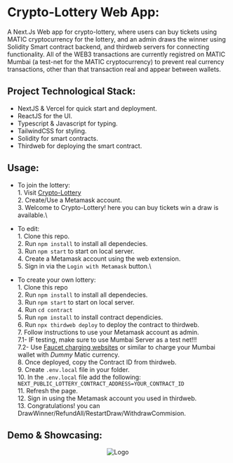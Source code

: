 # Crypto-Lottery Web App:
A Next.Js Web app for crypto-lottery, where users can buy tickets using MATIC cryptocurrency for the lottery, and an admin draws the winner using Solidity Smart contract backend, and thirdweb servers for connecting functionality.
All of the WEB3 transactions are currently registred on MATIC Mumbai (a test-net for the MATIC cryptocurrency) to prevent real currency transactions, other than that transaction real and appear between wallets.

## Project Technological Stack:
* NextJS & Vercel for quick start and deployment.
* ReactJS for the UI.
* Typescript & Javascript for typing.
* TailwindCSS for styling.
* Solidity for smart contracts.
* Thirdweb for deploying the smart contract.

## Usage:
* To join the lottery:\
      1. Visit [Crypto-Lottery](https://crypto-lottery-phi.vercel.app/)\
      2. Create/Use a Metamask account.\
      3. Welcome to Crypto-Lottery! here you can buy tickets win a draw is available.\

* To edit:\
      1. Clone this repo.\
      2. Run `npm install` to install all dependecies.\
      3. Run `npm start` to start on local server.\
      4. Create a Metamask account using the web extension.\
      5. Sign in via the `Login with Metamask` button.\
      
* To create your own lottery:\
      1. Clone this repo\
      2. Run `npm install` to install all dependecies.\
      3. Run `npm start` to start on local server.\
      4. Run `cd contract`\
      5. Run `npm install`  to install contract dependicies.\
      6. Run `npx thirdweb deploy` to deploy the contract to thirdweb.\
      7. Follow instructions to use your Metamask account as admin.\
            7.1- IF testing, make sure to use Mumbai Server as a test net!!!\
            7.2- Use [Faucet charging websites](https://faucet.polygon.technology/) or similar to charge your Mumbai wallet with *Dummy* Matic currency.\
      8. Once deployed, copy the Contract ID from thirdweb.\
      9. Create `.env.local` file in your folder.\
      10. In the `.env.local` file add the following: `NEXT_PUBLIC_LOTTERY_CONTRACT_ADDRESS=YOUR_CONTRACT_ID`\
      11. Refresh the page.\
      12. Sign in using the Metamask account you used in thirdweb.\
      13. Congratulations! you can DrawWinner/RefundAll/RestartDraw/WithdrawCommision.
 
 
 ## Demo & Showcasing:



<div align="center">
      <img src="https://th.bing.com/th/id/R.cf3f7639754e0dc19bbc1a5f1666e347?rik=Ath%2b%2bmDhk6YVaw&pid=ImgRaw&r=0" alt="Logo">
</div>
